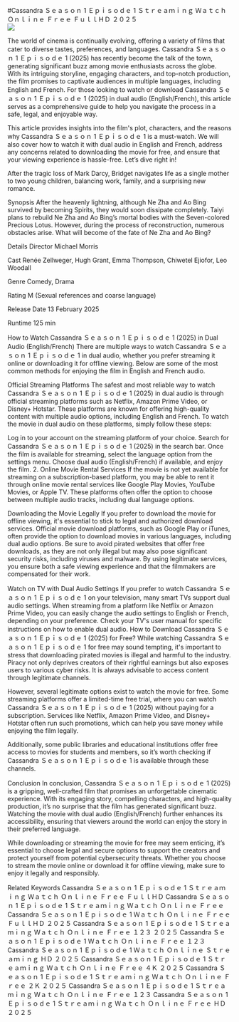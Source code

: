 #Cassandra Ｓｅａｓｏｎ 1 Ｅｐｉｓｏｄｅ 1 Ｓｔｒｅａｍｉｎｇ Ｗａｔｃｈ Ｏｎｌｉｎｅ Ｆｒｅｅ ＦｕｌｌＨＤ ２０２５  
[![](https://i.imgur.com/qSNzIqt.png)](https://movie.rssnews.media/uOlUJLX.php)  
  
The world of cinema is continually evolving, offering a variety of films that cater to diverse tastes, preferences, and languages. Cassandra Ｓｅａｓｏｎ 1 Ｅｐｉｓｏｄｅ 1 (2025) has recently become the talk of the town, generating significant buzz among movie enthusiasts across the globe. With its intriguing storyline, engaging characters, and top-notch production, the film promises to captivate audiences in multiple languages, including English and French. For those looking to watch or download Cassandra Ｓｅａｓｏｎ 1 Ｅｐｉｓｏｄｅ 1 (2025) in dual audio (English/French), this article serves as a comprehensive guide to help you navigate the process in a safe, legal, and enjoyable way.

This article provides insights into the film's plot, characters, and the reasons why Cassandra Ｓｅａｓｏｎ 1 Ｅｐｉｓｏｄｅ 1 is a must-watch. We will also cover how to watch it with dual audio in English and French, address any concerns related to downloading the movie for free, and ensure that your viewing experience is hassle-free. Let’s dive right in!

After the tragic loss of Mark Darcy, Bridget navigates life as a single mother to two young children, balancing work, family, and a surprising new romance.

Synopsis
After the heavenly lightning, although Ne Zha and Ao Bing survived by becoming Spirits, they would soon dissipate completely. Taiyi plans to rebuild Ne Zha and Ao Bing’s mortal bodies with the Seven-colored Precious Lotus. However, during the process of reconstruction, numerous obstacles arise. What will become of the fate of Ne Zha and Ao Bing?

Details
Director Michael Morris

Cast Renée Zellweger, Hugh Grant, Emma Thompson, Chiwetel Ejiofor, Leo Woodall

Genre Comedy, Drama

Rating M (Sexual references and coarse language)

Release Date 13 February 2025

Runtime 125 min

How to Watch Cassandra Ｓｅａｓｏｎ 1 Ｅｐｉｓｏｄｅ 1 (2025) in Dual Audio (English/French)
There are multiple ways to watch Cassandra Ｓｅａｓｏｎ 1 Ｅｐｉｓｏｄｅ 1 in dual audio, whether you prefer streaming it online or downloading it for offline viewing. Below are some of the most common methods for enjoying the film in English and French audio.

Official Streaming Platforms The safest and most reliable way to watch Cassandra Ｓｅａｓｏｎ 1 Ｅｐｉｓｏｄｅ 1 (2025) in dual audio is through official streaming platforms such as Netflix, Amazon Prime Video, or Disney+ Hotstar. These platforms are known for offering high-quality content with multiple audio options, including English and French.
To watch the movie in dual audio on these platforms, simply follow these steps:

Log in to your account on the streaming platform of your choice. Search for Cassandra Ｓｅａｓｏｎ 1 Ｅｐｉｓｏｄｅ 1 (2025) in the search bar. Once the film is available for streaming, select the language option from the settings menu. Choose dual audio (English/French) if available, and enjoy the film. 2. Online Movie Rental Services If the movie is not yet available for streaming on a subscription-based platform, you may be able to rent it through online movie rental services like Google Play Movies, YouTube Movies, or Apple TV. These platforms often offer the option to choose between multiple audio tracks, including dual language options.

Downloading the Movie Legally If you prefer to download the movie for offline viewing, it's essential to stick to legal and authorized download services. Official movie download platforms, such as Google Play or iTunes, often provide the option to download movies in various languages, including dual audio options.
Be sure to avoid pirated websites that offer free downloads, as they are not only illegal but may also pose significant security risks, including viruses and malware. By using legitimate services, you ensure both a safe viewing experience and that the filmmakers are compensated for their work.

Watch on TV with Dual Audio Settings If you prefer to watch Cassandra Ｓｅａｓｏｎ 1 Ｅｐｉｓｏｄｅ 1 on your television, many smart TVs support dual audio settings. When streaming from a platform like Netflix or Amazon Prime Video, you can easily change the audio settings to English or French, depending on your preference. Check your TV's user manual for specific instructions on how to enable dual audio.
How to Download Cassandra Ｓｅａｓｏｎ 1 Ｅｐｉｓｏｄｅ 1 (2025) for Free?
While watching Cassandra Ｓｅａｓｏｎ 1 Ｅｐｉｓｏｄｅ 1 for free may sound tempting, it's important to stress that downloading pirated movies is illegal and harmful to the industry. Piracy not only deprives creators of their rightful earnings but also exposes users to various cyber risks. It is always advisable to access content through legitimate channels.

However, several legitimate options exist to watch the movie for free. Some streaming platforms offer a limited-time free trial, where you can watch Cassandra Ｓｅａｓｏｎ 1 Ｅｐｉｓｏｄｅ 1 (2025) without paying for a subscription. Services like Netflix, Amazon Prime Video, and Disney+ Hotstar often run such promotions, which can help you save money while enjoying the film legally.

Additionally, some public libraries and educational institutions offer free access to movies for students and members, so it’s worth checking if Cassandra Ｓｅａｓｏｎ 1 Ｅｐｉｓｏｄｅ 1 is available through these channels.

Conclusion
In conclusion, Cassandra Ｓｅａｓｏｎ 1 Ｅｐｉｓｏｄｅ 1 (2025) is a gripping, well-crafted film that promises an unforgettable cinematic experience. With its engaging story, compelling characters, and high-quality production, it’s no surprise that the film has generated significant buzz. Watching the movie with dual audio (English/French) further enhances its accessibility, ensuring that viewers around the world can enjoy the story in their preferred language.

While downloading or streaming the movie for free may seem enticing, it’s essential to choose legal and secure options to support the creators and protect yourself from potential cybersecurity threats. Whether you choose to stream the movie online or download it for offline viewing, make sure to enjoy it legally and responsibly.

Related Keywords
Cassandra Ｓｅａｓｏｎ 1 Ｅｐｉｓｏｄｅ 1 Ｓｔｒｅａｍｉｎｇ Ｗａｔｃｈ Ｏｎｌｉｎｅ Ｆｒｅｅ ＦｕｌｌＨＤ
Cassandra Ｓｅａｓｏｎ 1 Ｅｐｉｓｏｄｅ 1 Ｓｔｒｅａｍｉｎｇ Ｗａｔｃｈ Ｏｎｌｉｎｅ Ｆｒｅｅ
Cassandra Ｓｅａｓｏｎ 1 Ｅｐｉｓｏｄｅ 1 Ｗａｔｃｈ Ｏｎｌｉｎｅ Ｆｒｅｅ ＦｕｌｌＨＤ ２０２５
Cassandra Ｓｅａｓｏｎ 1 Ｅｐｉｓｏｄｅ 1 Ｓｔｒｅａｍｉｎｇ Ｗａｔｃｈ Ｏｎｌｉｎｅ Ｆｒｅｅ １２３ ２０２５
Cassandra Ｓｅａｓｏｎ 1 Ｅｐｉｓｏｄｅ 1 Ｗａｔｃｈ Ｏｎｌｉｎｅ Ｆｒｅｅ １２３
Cassandra Ｓｅａｓｏｎ 1 Ｅｐｉｓｏｄｅ 1 Ｗａｔｃｈ Ｏｎｌｉｎｅ Ｓｔｒｅａｍｉｎｇ ＨＤ ２０２５
Cassandra Ｓｅａｓｏｎ 1 Ｅｐｉｓｏｄｅ 1 Ｓｔｒｅａｍｉｎｇ Ｗａｔｃｈ Ｏｎｌｉｎｅ Ｆｒｅｅ ４Ｋ ２０２５
Cassandra Ｓｅａｓｏｎ 1 Ｅｐｉｓｏｄｅ 1 Ｓｔｒｅａｍｉｎｇ Ｗａｔｃｈ Ｏｎｌｉｎｅ Ｆｒｅｅ ２Ｋ ２０２５
Cassandra Ｓｅａｓｏｎ 1 Ｅｐｉｓｏｄｅ 1 Ｓｔｒｅａｍｉｎｇ Ｗａｔｃｈ Ｏｎｌｉｎｅ Ｆｒｅｅ １２３
Cassandra Ｓｅａｓｏｎ 1 Ｅｐｉｓｏｄｅ 1 Ｓｔｒｅａｍｉｎｇ Ｗａｔｃｈ Ｏｎｌｉｎｅ Ｆｒｅｅ ＨＤ ２０２５
